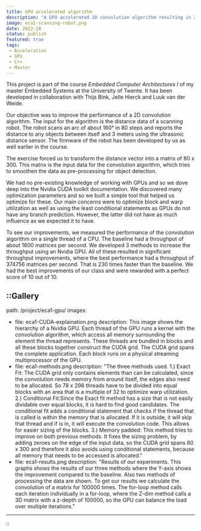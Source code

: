 ```yaml
---
title: GPU accelerated algorithm
description: "A GPU accelerated 2D convolution algorithm resulting in 230 times increased throughput for distance measuring robot"
image: eca1-scanning-robot.png
date: 2022-10
status: publish
featured: true
tags:
 - Acceleration
 - GPU
 - C++
 - Master
---
```


This project is part of the course _Embedded Computer Architectures I_ of my master Embedded Systems at the University of Twente. It has been developed in collaboration with Thijs Bink, Jelle Hierck and Luuk van der Weide.

Our objective was to improve the performance of a 2D convolution algorithm. The input for the algorithm is the distance data of a scanning robot. The robot scans an arc of about 160&deg; in 80 steps and reports the distance to any objects between itself and 3 meters using the ultrasonic distance sensor. The firmware of the robot has been developed by us as well earlier in the course.

The exercise forced us to transform the distance vector into a matrix of 80 x 300. This matrix is the input data for the convolution algorithm, which tries to smoothen the data as pre-processing for object detection.

We had no pre-existing knowledge of working with GPUs and so we dove deep into the Nvidia CUDA toolkit documentation. We discovered many optimization parameters and so we built a simple tool that helped us optimize for these. Our main concerns were to optimize block and warp utilization as well as using the least conditional statements as GPUs do not have any branch prediction. However, the latter did not have as much influence as we expected it to have.

To see our improvements, we measured the performance of the convolution algorithm on a single thread of a CPU. The baseline had a throughput of about 1600 matrices per second. We developed 3 methods to increase the throughput using an Nvidia GPU. All of these resulted in significant throughput improvements, where the best performance had a throughput of 374756 matrices per second. That is 230 times faster than the baseline. We had the best improvements of our class and were rewarded with a perfect score of 10 out of 10.

::Gallery
---
path: /project/eca1-gpu/
images:
 - file: eca1-CUDA-explaination.png
   description: This image shows the hierarchy of a Nvidia GPU. Each thread of the GPU runs a kernel with the convolution algorithm, which access all memory surrounding the element the thread represents. These threads are bundled in blocks and all these blocks together construct the CUDA grid. The CUDA grid spans the complete application. Each block runs on a physical streaming multiprocessor of the GPU.
 - file: eca1-methods.png
   description: "The three methods used. 1.) Exact Fit: The CUDA grid only contains elements than can be calculated, since the convolution needs memory from around itself, the edges also need to be allocated. So 78 x 298 threads have to be divided into equal blocks with an area that is a multiple of 32 to optimize warp utilization. 2.) Conditional Fit:Since the Exact fit method has a size that is not easily dividable over equal blocks, it is hard to find good candidates. The conditional fit adds a conditional statement that checks if the thread that is called is within the memory that is allocated. If it is outside, it will skip that thread and if is in, it will execute the convolution code. This allows for easier sizing of the blocks. 3.) Memory padded: This method tries to improve on both previous methods. It fixes the sizing problem, by adding zeroes on the edge of the input data, so the CUDA grid spans 80 x 300 and therefore it also avoids using conditional statements, because all memory that needs to be accessed is allocated."
 - file: eca1-results.png
   description: "Results of our experiments. This graphs shows the results of our three methods where the Y-axis shows the improvement compared to the baseline. Also two methods of processing the data are shown. To get our results we calculate the convolution of a matrix for 100000 times. The for-loop method calls each iteration individually in a for-loop, where the Z-dim method calls a 3D matrix with a z-depth of 100000, so the GPU can balance the load over multiple iterations."
---
::
